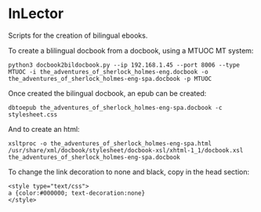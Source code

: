 # InLector
Scripts for the creation of bilingual ebooks.


To create a blilingual docbook from a docbook, using a MTUOC MT system:

```python3 docbook2bildocbook.py --ip 192.168.1.45 --port 8006 --type MTUOC -i the_adventures_of_sherlock_holmes-eng.docbook -o the_adventures_of_sherlock_holmes-eng-spa.docbook -p MTUOC```

Once created the bilingual docbook, an epub can be created:

```dbtoepub the_adventures_of_sherlock_holmes-eng-spa.docbook -c stylesheet.css```

And to create an html:

```xsltproc -o the_adventures_of_sherlock_holmes-eng-spa.html /usr/share/xml/docbook/stylesheet/docbook-xsl/xhtml-1_1/docbook.xsl the_adventures_of_sherlock_holmes-eng-spa.docbook```

To change the link decoration to none and black, copy in the head section:

```
<style type="text/css">
a {color:#000000; text-decoration:none}
</style>
```
